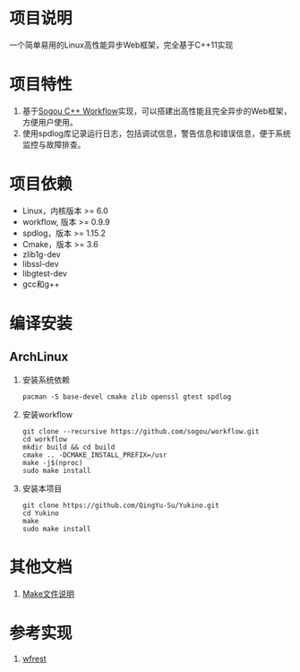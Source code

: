 # 项目说明

一个简单易用的Linux高性能异步Web框架，完全基于C++11实现

# 项目特性
1. 基于[Sogou C++ Workflow](https://github.com/sogou/workflow)实现，可以搭建出高性能且完全异步的Web框架，方便用户使用。
2. 使用spdlog库记录运行日志，包括调试信息，警告信息和错误信息，便于系统监控与故障排查。

# 项目依赖

- Linux，内核版本 >= 6.0
- workflow, 版本 >= 0.9.9
- spdlog，版本 >= 1.15.2
- Cmake，版本 >= 3.6
- zlib1g-dev
- libssl-dev
- libgtest-dev
- gcc和g++

# 编译安装

## ArchLinux

1. 安装系统依赖
    ```
    pacman -S base-devel cmake zlib openssl gtest spdlog
    ```
2. 安装workflow
    ```
    git clone --recursive https://github.com/sogou/workflow.git
    cd workflow
    mkdir build && cd build
    cmake .. -DCMAKE_INSTALL_PREFIX=/usr
    make -j$(nproc)
    sudo make install
    ```
3. 安装本项目
    ```
    git clone https://github.com/QingYu-Su/Yukino.git
    cd Yukino
    make
    sudo make install
    ```

# 其他文档

1. [Make文件说明](/docs/Make.md)

# 参考实现

1. [wfrest](https://github.com/wfrest/wfrest)